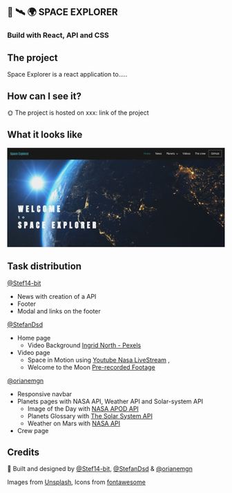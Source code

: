 ## :rocket: :artificial_satellite: :earth_africa: SPACE EXPLORER

### Build with React, API and CSS

## The project

Space Explorer is a react application to.....

## How can I see it?

:sun_with_face: The project is hosted on xxx: link of the project

## What it looks like

<!-- [![firstPage]())] -->
<img src="./src/assests/readme/home-page.JPG">

## Task distribution

[@Stef14-bit](https://github.com/Stef14-bit)

- News with creation of a API
- Footer
- Modal and links on the footer

[@StefanDsd](https://github.com/StefanDsd)

- Home page
  - Video Background [Ingrid North - Pexels](https://www.pexels.com/)
- Video page
  - Space in Motion using [Youtube Nasa LiveStream](https://www.youtube.com/) ,
  - Welcome to the Moon   [Pre-recorded Footage](https://www.youtube.com/)
  

 [@orianemgn](https://github.com/orianemgn/)

- Responsive navbar
- Planets pages with NASA API, Weather API and Solar-system API
  - Image of the Day with [NASA APOD API](https://api.nasa.gov/)
  - Planets Glossary with [The Solar System API](https://api.le-systeme-solaire.net/en/)
  - Weather on Mars with [NASA API](`https://mars.nasa.gov/rss/api/?feed=weather&category=msl&feedtype=json)
- Crew page


## Credits

:raised_hands: Built and designed by [@Stef14-bit](https://github.com/Stef14-bit), [@StefanDsd](https://github.com/StefanDsd) & [@orianemgn](https://github.com/orianemgn/)

Images from [Unsplash](https://unsplash.com/), Icons from [fontawesome](https://fontawesome.com/)

